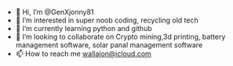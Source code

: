 - 👋 Hi, I’m @GenXjonny81
- 👀 I’m interested in super noob coding, recycling old tech
- 🌱 I’m currently learning python and github
- 💞️ I’m looking to collaborate on Crypto mining,3d printing, battery management software, solar panal management software
- 📫 How to reach me wallajon@icloud.com

<!---
GenXjonny81/GenXjonny81 is a ✨ special ✨ repository because its `README.md` (this file) appears on your GitHub profile.
You can click the Preview link to take a look at your changes.
--->
